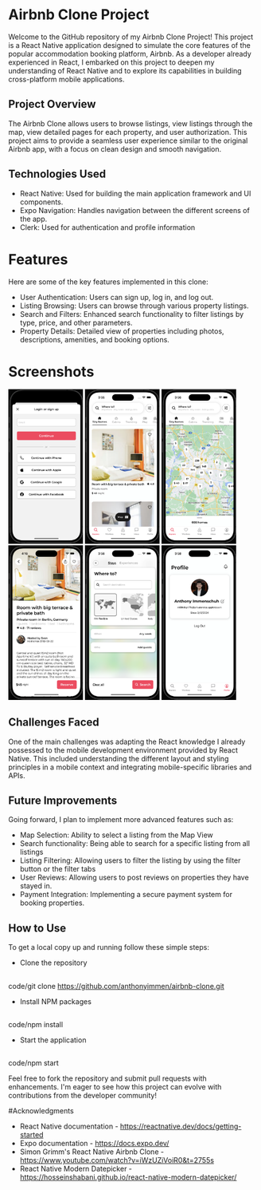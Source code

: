 # Airbnb Clone Project
Welcome to the GitHub repository of my Airbnb Clone Project! This project is a React Native application designed to simulate the core features of the popular accommodation booking platform, Airbnb. As a developer already experienced in React, I embarked on this project to deepen my understanding of React Native and to explore its capabilities in building cross-platform mobile applications.

## Project Overview
The Airbnb Clone allows users to browse listings, view listings through the map, view detailed pages for each property, and user authorization. This project aims to provide a seamless user experience similar to the original Airbnb app, with a focus on clean design and smooth navigation.

## Technologies Used
* React Native: Used for building the main application framework and UI components.
* Expo Navigation: Handles navigation between the different screens of the app.
* Clerk: Used for authentication and profile information

# Features
Here are some of the key features implemented in this clone:
* User Authentication: Users can sign up, log in, and log out.
* Listing Browsing: Users can browse through various property listings.
* Search and Filters: Enhanced search functionality to filter listings by type, price, and other parameters.
* Property Details: Detailed view of properties including photos, descriptions, amenities, and booking options.

# Screenshots
<img src="/assets/screenshots/login.png" width=150> <img src="/assets/screenshots/main.png" width=150> <img src="/assets/screenshots/map.png" width=150> <img src="/assets/screenshots/listing.png" width=150> <img src="/assets/screenshots/stays.png" width=150> <img src="/assets/screenshots/profile.png" width=150>

## Challenges Faced
One of the main challenges was adapting the React knowledge I already possessed to the mobile development environment provided by React Native. This included understanding the different layout and styling principles in a mobile context and integrating mobile-specific libraries and APIs.

## Future Improvements
Going forward, I plan to implement more advanced features such as:
* Map Selection: Ability to select a listing from the Map View
* Search functionality: Being able to search for a specific listing from all listings
* Listing Filtering: Allowing users to filter the listing by using the filter button or the filter tabs
* User Reviews: Allowing users to post reviews on properties they have stayed in.
* Payment Integration: Implementing a secure payment system for booking properties.

## How to Use
To get a local copy up and running follow these simple steps:
* Clone the repository
##
<tab><tab>code/git clone https://github.com/anthonyimmen/airbnb-clone.git
* Install NPM packages
##
<tab><tab>code/npm install
* Start the application
##
<tab><tab>code/npm start

Feel free to fork the repository and submit pull requests with enhancements. I'm eager to see how this project can evolve with contributions from the developer community!

#Acknowledgments
* React Native documentation - https://reactnative.dev/docs/getting-started
* Expo documentation - https://docs.expo.dev/
* Simon Grimm's React Native Airbnb Clone - https://www.youtube.com/watch?v=iWzUZiVoiR0&t=2755s
* React Native Modern Datepicker - https://hosseinshabani.github.io/react-native-modern-datepicker/

